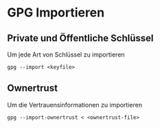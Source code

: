 # GPG Importieren

## Private und Öffentliche Schlüssel

Um jede Art von Schlüssel zu importieren

```
gpg --import <keyfile>
```

## Ownertrust

Um die Vertrauensinformationen zu importieren

```
gpg --import-ownertrust < <ownertrust-file>
```
